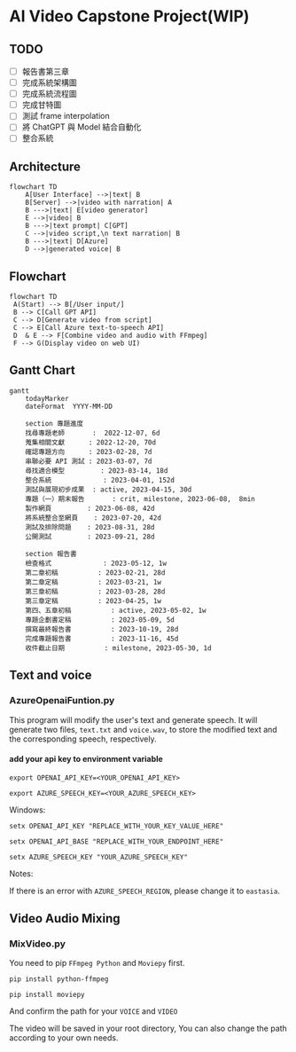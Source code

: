# AI Video Capstone Project(WIP)

## TODO

- [ ] 報告書第三章
- [ ] 完成系統架構圖
- [ ] 完成系統流程圖
- [ ] 完成甘特圖
- [ ] 測試 frame interpolation
- [ ] 將 ChatGPT 與 Model 結合自動化
- [ ] 整合系統

## Architecture

```mermaid
flowchart TD
    A[User Interface] -->|text| B
    B[Server] -->|video with narration| A
    B --->|text| E[video generator]
    E -->|video| B
    B --->|text prompt| C[GPT]
    C -->|video script,\n text narration| B
    B --->|text| D[Azure]
    D -->|generated voice| B
```

## Flowchart

```mermaid
flowchart TD
 A(Start) --> B[/User input/]
 B --> C[Call GPT API]
 C --> D[Generate video from script]
 C --> E[Call Azure text-to-speech API]
 D  & E --> F[Combine video and audio with FFmpeg]
 F --> G(Display video on web UI)
```

## Gantt Chart

<!-- FIXME -->
```mermaid
gantt
    todayMarker
    dateFormat  YYYY-MM-DD

    section 專題進度
    找尋專題老師       :  2022-12-07, 6d
    蒐集相關文獻      : 2022-12-20, 70d
    確認專題方向      : 2023-02-28, 7d
    串聯必要 API 測試 : 2023-03-07, 7d
    尋找適合模型         : 2023-03-14, 18d
    整合系統             : 2023-04-01, 152d
    測試與展現初步成果  : active, 2023-04-15, 30d
    專題（一）期末報告       : crit, milestone, 2023-06-08,  8min
    製作網頁         : 2023-06-08, 42d
    將系統整合至網頁    : 2023-07-20, 42d
    測試及排除問題    : 2023-08-31, 28d
    公開測試         : 2023-09-21, 28d

    section 報告書
    檢查格式             : 2023-05-12, 1w
    第二章初稿          : 2023-02-21, 28d
    第二章定稿          : 2023-03-21, 1w
    第三章初稿          : 2023-03-28, 28d
    第三章定稿          : 2023-04-25, 1w
    第四、五章初稿          : active, 2023-05-02, 1w
    專題企劃書定稿          : 2023-05-09, 5d
    撰寫最終報告書          : 2023-10-19, 28d
    完成專題報告書          : 2023-11-16, 45d
    收件截止日期          : milestone, 2023-05-30, 1d
```

## Text and voice

### AzureOpenaiFuntion.py

This program will modify the user's text and generate speech. It will generate two files, `text.txt` and `voice.wav`, to store the modified text and the corresponding speech, respectively.

#### add your api key to environment variable

```shell
export OPENAI_API_KEY=<YOUR_OPENAI_API_KEY>
```

```shell
export AZURE_SPEECH_KEY=<YOUR_AZURE_SPEECH_KEY>
```

Windows:

```shell
setx OPENAI_API_KEY "REPLACE_WITH_YOUR_KEY_VALUE_HERE" 
```

```shell
setx OPENAI_API_BASE "REPLACE_WITH_YOUR_ENDPOINT_HERE" 
```

```shell
setx AZURE_SPEECH_KEY "YOUR_AZURE_SPEECH_KEY"
```

Notes:

If there is an error with ``` AZURE_SPEECH_REGION ```, please change it to ``` eastasia ```.

## Video Audio Mixing

### MixVideo.py

You need to pip `FFmpeg Python` and `Moviepy` first.

```shell
pip install python-ffmpeg 
```

```shell
pip install moviepy
```

And confirm the path for your `VOICE` and `VIDEO`

The video will be saved in your root directory, You can also change the path according to your own needs.
